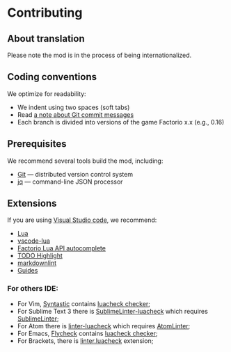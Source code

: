 # Contributing

## About translation

Please note the mod is in the process of being internationalized.

## Coding conventions

We optimize for readability:

- We indent using two spaces (soft tabs)
- Read [a note about Git commit messages](https://tbaggery.com/2008/04/19/a-note-about-git-commit-messages.html)
- Each branch is divided into versions of the game Factorio x.x (e.g., 0.16)

## Prerequisites

We recommend several tools build the mod, including:

- [Git](https://git-scm.com) — distributed version control system
- [jq](https://stedolan.github.io/jq/) — command-line JSON processor

## Extensions

If you are using [Visual Studio code](https://code.visualstudio.com), we recommend:

- [Lua](https://marketplace.visualstudio.com/items?itemName=keyring.Lua)
- [vscode-lua](https://marketplace.visualstudio.com/items?itemName=trixnz.vscode-lua)
- [Factorio Lua API autocomplete](https://marketplace.visualstudio.com/items?itemName=svizzini.factorio-lua-api-autocomplete)
- [TODO Highlight](https://marketplace.visualstudio.com/items?itemName=wayou.vscode-todo-highlight)
- [markdownlint](https://marketplace.visualstudio.com/items?itemName=DavidAnson.vscode-markdownlint)
- [Guides](https://marketplace.visualstudio.com/items?itemName=spywhere.guides)

### For others IDE:

- For Vim, [Syntastic](https://github.com/vim-syntastic/syntastic) contains [luacheck checker](https://github.com/vim-syntastic/syntastic/wiki/Lua%3A---luacheck);
- For Sublime Text 3 there is [SublimeLinter-luacheck](https://packagecontrol.io/packages/SublimeLinter-luacheck) which requires [SublimeLinter](https://sublimelinter.readthedocs.io/en/latest/);
- For Atom there is [linter-luacheck](https://atom.io/packages/linter-luacheck) which requires [AtomLinter](https://github.com/steelbrain/linter);
- For Emacs, [Flycheck](http://www.flycheck.org/en/latest/) contains [luacheck checker](http://www.flycheck.org/en/latest/languages.html#lua);
- For Brackets, there is [linter.luacheck](https://github.com/Malcolm3141/brackets-luacheck) extension;
